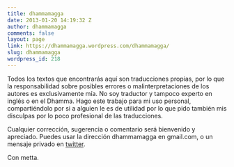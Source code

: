```yaml
---
title: dhammamagga
date: 2013-01-20 14:19:32 Z
author: dhammamagga
comments: false
layout: page
link: https://dhammamagga.wordpress.com/dhammamagga/
slug: dhammamagga
wordpress_id: 218
---
```


Todos los textos que encontrarás aquí son traducciones propias, por lo que la responsabilidad sobre posibles errores o malinterpretaciones de los autores es exclusivamente mía. No soy traductor y tampoco experto en inglés o en el Dhamma. Hago este trabajo para mi uso personal, compartiéndolo por si a alguien le es de utilidad por lo que pido también mis disculpas por lo poco profesional de las traducciones.

Cualquier corrección, sugerencia o comentario será bienvenido y apreciado. Puedes usar la dirección dhammamagga en gmail.com, o un mensaje privado en [twitter](http://twitter.com/dhammamagga).

Con metta.
